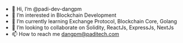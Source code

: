 - 👋 Hi, I’m @padi-dev-dangpm
- 👀 I’m interested in Blockchain Development
- 🌱 I’m currently learning Exchange Protocol, Blockchain Core, Golang
- 💞️ I’m looking to collaborate on Solidity, ReactJs, ExpressJs, NextJs
- 📫 How to reach me dangpm@paditech.com

<!---
padi-dev-dangpm/padi-dev-dangpm is a ✨ special ✨ repository because its `README.md` (this file) appears on your GitHub profile.
You can click the Preview link to take a look at your changes.
--->
